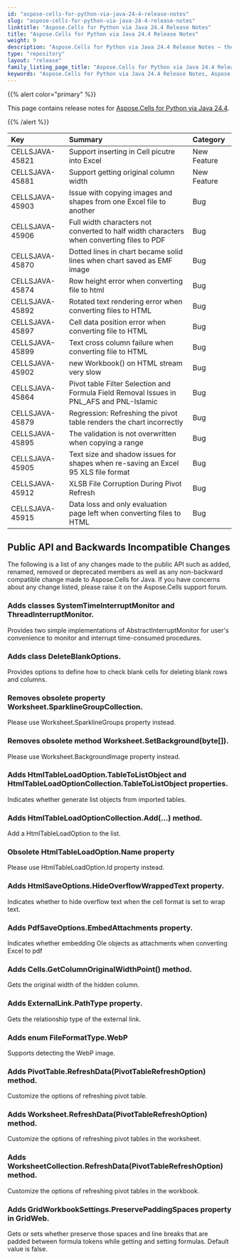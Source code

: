 ```yaml
---
id: "aspose-cells-for-python-via-java-24-4-release-notes"
slug: "aspose-cells-for-python-via-java-24-4-release-notes"
linktitle: "Aspose.Cells for Python via Java 24.4 Release Notes"
title: "Aspose.Cells for Python via Java 24.4 Release Notes"
weight: 9
description: "Aspose.Cells for Python via Java 24.4 Release Notes – the latest enhancements, new features, and fixes."
type: "repository"
layout: "release"
family_listing_page_title: "Aspose.Cells for Python via Java 24.4 Release Notes"
keywords: "Aspose.Cells for Python via Java 24.4 Release Notes, Aspose.Cells for Python via Java 24.4 updates and fixes"
---
```


{{% alert color="primary" %}}

This page contains release notes for [Aspose.Cells for Python via Java 24.4](https://releases.aspose.com/cells/python-java/new-releases/aspose.cells-for-python-via-java-24.4/).

{{% /alert %}}

|**Key**|**Summary**|**Category**|
| :- | :- | :- |
|CELLSJAVA-45821|Support inserting in Cell picutre into Excel|New Feature
|CELLSJAVA-45881|Support getting original column width|New Feature
|CELLSJAVA-45903|Issue with copying images and shapes from one Excel file to another|Bug
|CELLSJAVA-45906|Full width characters not converted to half width characters when converting files to PDF|Bug
|CELLSJAVA-45870|Dotted lines in chart became solid lines when chart saved as EMF image |Bug
|CELLSJAVA-45874|Row height error when converting file to html|Bug
|CELLSJAVA-45892|Rotated text rendering error when converting files to HTML|Bug
|CELLSJAVA-45897|Cell data position error when converting file to HTML|Bug
|CELLSJAVA-45899|Text cross column failure when converting file to HTML|Bug
|CELLSJAVA-45902|new Workbook() on HTML stream very slow|Bug
|CELLSJAVA-45864|Pivot table Filter Selection and Formula Field Removal Issues in PNL_AFS and PNL-Islamic|Bug
|CELLSJAVA-45879|Regression: Refreshing the pivot table renders the chart incorrectly|Bug
|CELLSJAVA-45895|The validation is not overwritten when copying a range|Bug
|CELLSJAVA-45905|Text size and shadow issues for shapes when re-saving an Excel 95 XLS file format |Bug
|CELLSJAVA-45912|XLSB File Corruption During Pivot Refresh|Bug
|CELLSJAVA-45915|Data loss and only evaluation page left when converting files to HTML|Bug

## **Public API and Backwards Incompatible Changes**

The following is a list of any changes made to the public API such as added, renamed, removed or deprecated members as well as any non-backward compatible change made to Aspose.Cells for Java. If you have concerns about any change listed, please raise it on the Aspose.Cells support forum.

### **Adds classes SystemTimeInterruptMonitor and ThreadInterruptMonitor.**

Provides two simple implementations of AbstractInterruptMonitor for user's convenience to monitor and interrupt time-consumed procedures.

### **Adds class DeleteBlankOptions.**

Provides options to define how to check blank cells for deleting blank rows and columns.

### **Removes obsolete property Worksheet.SparklineGroupCollection.**

Please use Worksheet.SparklineGroups property instead.

### **Removes obsolete method Worksheet.SetBackground(byte[]).**

Please use Worksheet.BackgroundImage property instead.

### **Adds HtmlTableLoadOption.TableToListObject and HtmlTableLoadOptionCollection.TableToListObject properties.**

Indicates whether generate list objects from imported tables.

### **Adds HtmlTableLoadOptionCollection.Add(...) method.**

 Add a HtmlTableLoadOption to the list.

### **Obsolete HtmlTableLoadOption.Name property**

Please use HtmlTableLoadOption.Id property instead.

### **Adds HtmlSaveOptions.HideOverflowWrappedText property.**

Indicates whether to hide overflow text when the cell format is set to wrap text.

### **Adds PdfSaveOptions.EmbedAttachments property.**

Indicates whether embedding Ole objects as attachments when converting Excel to pdf

### **Adds Cells.GetColumnOriginalWidthPoint() method.**

Gets the original width of the hidden column.

### **Adds ExternalLink.PathType property.**

Gets the relationship type of the external link.

### **Adds enum FileFormatType.WebP**

Supports detecting the WebP image.

### **Adds PivotTable.RefreshData(PivotTableRefreshOption) method.**

Customize the options of refreshing pivot table.

### **Adds Worksheet.RefreshData(PivotTableRefreshOption) method.**

Customize the options of refreshing pivot tables in the worksheet.

### **Adds WorksheetCollection.RefreshData(PivotTableRefreshOption) method.**

Customize the options of refreshing pivot tables in the workbook.

### **Adds GridWorkbookSettings.PreservePaddingSpaces property in GridWeb.**

Gets or sets whether preserve those spaces and line breaks that are padded between formula tokens while getting and setting formulas. Default value is false.
